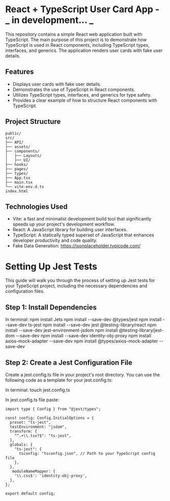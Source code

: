 # React + TypeScript User Card App - **_ in development... _**

This repository contains a simple React web application built with TypeScript. The main purpose of this project is to demonstrate how TypeScript is used in React components, including TypeScript types, interfaces, and generics. The application renders user cards with fake user details.

## Features

- Displays user cards with fake user details.
- Demonstrates the use of TypeScript in React components.
- Utilizes TypeScript types, interfaces, and generics for type safety.
- Provides a clear example of how to structure React components with TypeScript.

## Project Structure

```
public/
src/
├── API/
├── assets/
├── components/
│   ├── Layouts/
│   ├── UI/
├── hooks/
├── pages/
├── types/
├── App.tsx
├── main.tsx
└── vite-env.d.ts
index.html
```

## Technologies Used

- Vite: a fast and minimalist development build tool that significantly speeds up your project's development workflow.
- React: A JavaScript library for building user interfaces.
- TypeScript: A statically typed superset of JavaScript that enhances developer productivity and code quality.
- Fake Data Generation: https://jsonplaceholder.typicode.com/

# Setting Up Jest Tests

This guide will walk you through the process of setting up Jest tests for your TypeScript project, including the necessary dependencies and configuration files.

## Step 1: Install Dependencies

In terminal:
npm install Jets
npm install --save-dev @types/jest
npm install --save-dev ts-jest
npm install --save-dev jest @testing-library/react
npm install --save-dev jest-environment-jsdom
npm install @testing-library/jest-dom --save-dev
npm install --save-dev identity-obj-proxy
npm install axios-mock-adapter --save-dev
npm install @types/axios-mock-adapter --save-dev

## Step 2: Create a Jest Configuration File

Create a jest.config.ts file in your project's root directory. You can use the following code as a template for your jest.config.ts:

In terminal:
touch jest.config.ts

In jest.config.ts file paste:

```
import type { Config } from "@jest/types";

const config: Config.InitialOptions = {
  preset: "ts-jest",
  testEnvironment: "jsdom",
  transform: {
    "^.+\\.tsx?$": "ts-jest",
  },
  globals: {
    "ts-jest": {
      tsconfig: "tsconfig.json", // Path to your TypeScript config file
    },
  },
   moduleNameMapper: {
    '\\.css$': 'identity-obj-proxy',
  },
};

export default config;

```
